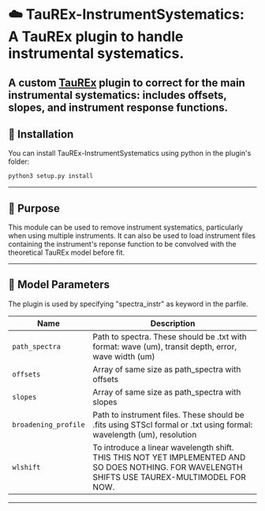 # ☁️ TauREx-InstrumentSystematics: A TauREx plugin to handle instrumental systematics.

A custom [TauREx](https://github.com/ucl-exoplanets/TauREx3_public) plugin to correct for the main instrumental systematics: includes offsets, slopes, and instrument response functions. 
---
## 💾 Installation 

You can install TauREx-InstrumentSystematics using python in the plugin's folder:

```python
python3 setup.py install
```
---

## 📌 Purpose

This module can be used to remove instrument systematics, particularly when using multiple instruments. It can also be used to load instrument files containing the instrument's reponse function to be convolved with the theoretical TauREx model before fit.

---

## 🔧 Model Parameters

The plugin is used by specifying "spectra_instr" as keyword in the parfile.

| Name | Description |
|------|-------------|
| `path_spectra` | Path to spectra. These should be .txt with format: wave (um), transit depth, error, wave width (um)  |
| `offsets` | Array of same size as path_spectra with offsets |
| `slopes` | Array of same size as path_spectra with slopes |
| `broadening_profile` | Path to instrument files. These should be .fits using STScI formal or .txt using formal: wavelength (um), resolution |
| `wlshift` | To introduce a linear wavelength shift. THIS THIS NOT YET IMPLEMENTED AND SO DOES NOTHING. FOR WAVELENGTH SHIFTS USE TAUREX-MULTIMODEL FOR NOW. |  

---




